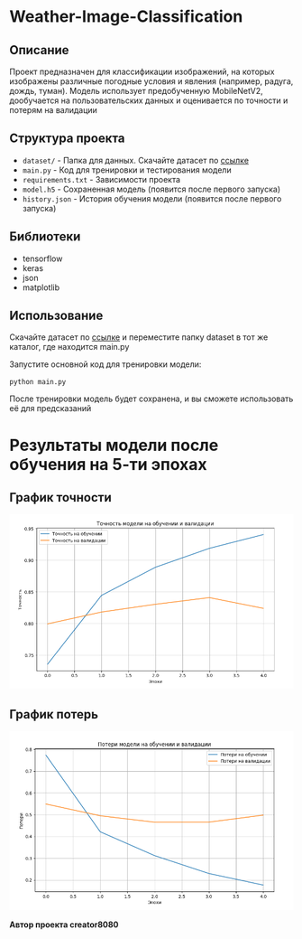 # Weather-Image-Classification

## Описание

Проект предназначен для классификации изображений, на которых изображены различные погодные условия и явления (например, радуга, дождь, туман). Модель использует предобученную MobileNetV2, дообучается на пользовательских данных и оценивается по точности и потерям на валидации

## Структура проекта
- `dataset/` - Папка для данных. Скачайте датасет по [ссылке](https://www.kaggle.com/datasets/jehanbhathena/weather-dataset?select=dataset)
- `main.py` - Код для тренировки и тестирования модели
- `requirements.txt` - Зависимости проекта
- `model.h5` - Сохраненная модель (появится после первого запуска)
- `history.json` - История обучения модели (появится после первого запуска)

## Библиотеки
- tensorflow
- keras
- json
- matplotlib

## Использование

Скачайте датасет по [ссылке](https://www.kaggle.com/datasets/jehanbhathena/weather-dataset?select=dataset) и переместите папку dataset в тот же каталог, где находится main.py

Запустите основной код для тренировки модели:

	python main.py

После тренировки модель будет сохранена, и вы сможете использовать её для предсказаний

# Результаты модели после обучения на 5-ти эпохах

## График точности

![График точности](images/p_1.png)

## График потерь

![График потерь](images/p_2.png)

**Автор проекта creator8080**
